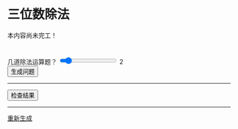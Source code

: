 # 三位数除法

<div class="alert alert-warning">
    <p>本内容尚未完工！</p>
    <div class="progress" style="height:24px;">
        <div class="progress-bar progress-bar-striped bg-warning" style="width:100%;height:24px;"></div>
    </div>
</div>
<form>
    <div class="input-group mb-3">
        <span class="input-group-text" id="questionsLabel">几道除法运算题？</span>
        <input type="range" class="form-range" min="1" max="10" value="2" step="1" id="questionsSlider">
        <span class="input-group-text" id="questionsValue">2</span>
    </div>
    <div class="d-grid gap-2">
        <button class="btn btn-primary w-100" type="button" onclick="generate_questions()">生成问题</button>
    </div>
</form>
<hr />
<div id="questions"></div>
<button class="btn btn-primary" type="button" id="checkResult">检查结果</button>
<hr />
<div id="results"></div>
<a href="javascript:location.reload()" class="btn btn-primary">重新生成</a>

<script>
// 更新滑块旁边的显示值
function updateQuestionsValue() {
    var slider = document.getElementById("questionsSlider");
    var output = document.getElementById("questionsValue");
    output.innerHTML = slider.value;
}

// 当滑块值改变时，更新显示值
document.getElementById("questionsSlider").addEventListener("input", function() {
    updateQuestionsValue();
    amountOfCycles = slider.value;
});

function findRepeatedSubstring(inputString) {
    const pattern = /(.{3,}?)(.{1,20}?)\1+/g;
    let matches = inputString.matchAll(pattern);
    for (const match of matches) {
        if (match[1].length > 4) {
            console.log(`发现重复的子串: ${match[1]} (重复次数: ${Math.floor(match[0].length / match[1].length)})`);
            return true;
        }
    }
}

let results = [];
let questions = [];
let currentCycle = 0;
let divQuestions = document.getElementById("questions");
let divResults = document.getElementById("results");
var amountOfCycles = 2;
let buttonCheckResult = document.getElementById("checkResult");

function generate_questions() {
    amountOfCycles = document.getElementById("questionsSlider").value;
    while (currentCycle < amountOfCycles) {
        let num1 = Math.floor(Math.random() * (999 - 100 + 1) + 100);
        let num2 = Math.floor(Math.random() * (999 - 100 + 1) + 100);
        let result = (num1 / num2).toString();
        if (findRepeatedSubstring(result)) {
            console.log(num1 + " ÷ " + num2 + " = " + result + " 发现重复的子串，重新计算。");
            currentCycle -= 1;
        } else if (result.length >= 10) {
            result = (currentCycle + 1) + ". " + num1 + " ÷ " + num2 + " = " + result.substring(0, 12);
            results.push(result);
            let question = (currentCycle + 1) + ". " + num1 + " ÷ " + num2;
            questions.push(question);
        } else {
            currentCycle -= 1;
        }
        currentCycle += 1;
    }
    divQuestions.innerHTML = questions.join('<br />');
    divQuestions.select();
    document.execCommand("copy");
    questions = questions.join('\n');
    console.log(questions);
    console.log("要检查结果，请按下Enter键继续。");
    buttonCheckResult.addEventListener("click", function() {
        console.log("答案：");
        for (let i = 0; i < amountOfCycles; i++) {
            console.log(results[i]);
        }
        divResults.innerHTML = results.join('<br />');
        divResults.select();
        document.execCommand("copy");
        results = results.join('\n');
        copyToClipboard(results);
    });
}
</script>